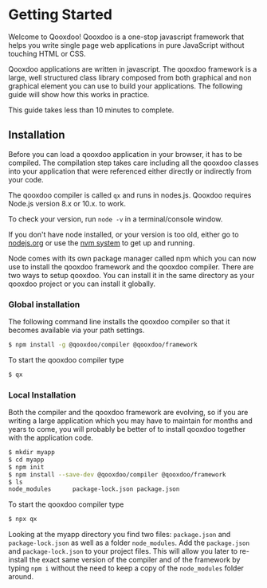 # Getting Started

Welcome to Qooxdoo! Qooxdoo is a one-stop javascript framework that helps you write single page web applications in pure JavaScript without touching HTML or CSS.

Qooxdoo applications are written in javascript. The qooxdoo framework is a large, well structured class library composed from both graphical and non graphical element you can use to build your applications. The following guide will show how this works in practice.

This guide takes less than 10 minutes to complete.

## Installation

Before you can load a qooxdoo application in your browser, it has to be compiled. The compilation step takes care including all the qooxdoo classes into your application that were referenced either directly or indirectly from your code.

The qooxdoo compiler is called `qx` and runs in nodes.js. Qooxdoo requires Node.js version 8.x or 10.x. to work.

To check your version, run `node -v` in a terminal/console window.

If you don't have node installed, or your version is too old, either go to [nodejs.org](https://nodejs.org) or use the [nvm system](https://github.com/nvm-sh/nvm) to get up and running.

Node comes with its own package manager called npm which you can now use to install the qooxdoo framework and the qooxdoo compiler. There are two ways to setup qooxdoo. You can install it in the same directory as your qooxdoo project or you can install it globally.

### Global installation

The following command line installs the qooxdoo compiler so that it becomes available via your path settings.

```bash
$ npm install -g @qooxdoo/compiler @qooxdoo/framework
```

To start the qooxdoo compiler type

```bash
$ qx
```

### Local Installation

Both the compiler and the qooxdoo framework are evolving, so if you are writing a large application which you may have to maintain for months and years to come, you will probably be better of to install qooxdoo together with the application code.

```bash
$ mkdir myapp
$ cd myapp
$ npm init
$ npm install --save-dev @qooxdoo/compiler @qooxdoo/framework
$ ls
node_modules      package-lock.json package.json
```

To start the qooxdoo compiler type

```bash
$ npx qx
```

Looking at the myapp directory you find two files: `package.json` and `package-lock.json` as well as a folder `node_modules`. Add the `package.json` and `package-lock.json` to your project files. This will allow you later to re-install the exact same version of the compiler and of the framework by typing `npm i` without the need to keep a copy of the `node_modules` folder around.
